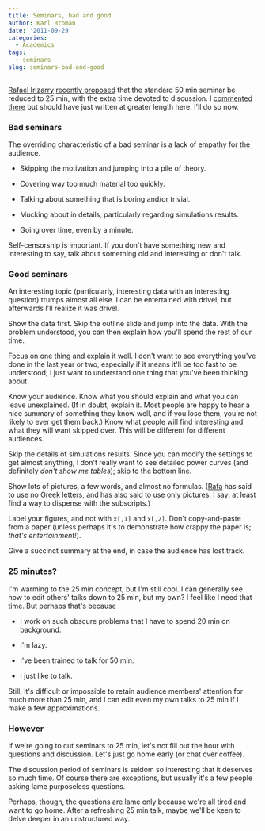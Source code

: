 ```yaml
---
title: Seminars, bad and good
author: Karl Broman
date: '2011-09-29'
categories:
  - Academics
tags:
  - seminars
slug: seminars-bad-and-good
---
```


[Rafael Irizarry](http://rafalab.jhsph.edu) [recently proposed](http://simplystatistics.tumblr.com/post/10686092687/25-minute-seminars) that the standard 50 min seminar be reduced to 25 min, with the extra time devoted to discussion. I [commented there](http://simplystatistics.tumblr.com/post/10686092687/25-minute-seminars#comment-320436760) but should have just written at greater length here. I'll do so now.

### Bad seminars

The overriding characteristic of a bad seminar is a lack of empathy for the audience.

  * Skipping the motivation and jumping into a pile of theory.

  * Covering way too much material too quickly.

  * Talking about something that is boring and/or trivial.

  * Mucking about in details, particularly regarding simulations results.

  * Going over time, even by a minute.

Self-censorship is important. If you don't have something new and interesting to say, talk about something old and interesting or don't talk.

### Good seminars

An interesting topic (particularly, interesting data with an interesting question) trumps almost all else. I can be entertained with drivel, but afterwards I'll realize it was drivel.

Show the data first. Skip the outline slide and jump into the data. With the problem understood, you can then explain how you'll spend the rest of our time.

Focus on one thing and explain it well. I don't want to see everything you've done in the last year or two, especially if it means it'll be too fast to be understood; I just want to understand one thing that you've been thinking about.

Know your audience. Know what you should explain and what you can leave unexplained. (If in doubt, explain it. Most people are happy to hear a nice summary of something they know well, and if you lose them, you're not likely to ever get them back.) Know what people will find interesting and what they will want skipped over.  This will be different for different audiences.

Skip the details of simulations results. Since you can modify the settings to get almost anything, I don't really want to see detailed power curves (and definitely _don't show me tables_); skip to the bottom line.

Show lots of pictures, a few words, and almost no formulas. ([Rafa](http://rafalab.jhsph.edu) has said to use no Greek letters, and has also said to use only pictures. I say: at least find a way to dispense with the subscripts.)

Label your figures, and not with `x[,1]` and `x[,2]`.  Don't copy-and-paste from a paper (unless perhaps it's to demonstrate how crappy the paper is; _that's entertainment!_).

Give a succinct summary at the end, in case the audience has lost track.

### 25 minutes?

I'm warming to the 25 min concept, but I'm still cool.  I can generally see how to edit others' talks down to 25 min, but my own?  I feel like I need that time.  But perhaps that's because

  * I work on such obscure problems that I have to spend 20 min on background.

  * I'm lazy.

  * I've been trained to talk for 50 min.

  * I just like to talk.

Still, it's difficult or impossible to retain audience members' attention for much more than 25 min, and I can edit even my own talks to 25 min if I make a few approximations.

### However

If we're going to cut seminars to 25 min, let's not fill out the hour with questions and discussion.  Let's just go home early (or chat over coffee).

The discussion period of seminars is seldom so interesting that it deserves so much time.  Of course there are exceptions, but usually it's a few people asking lame purposeless questions.

Perhaps, though, the questions are lame only because we're all tired and want to go home.  After a refreshing 25 min talk, maybe we'll be keen to delve deeper in an unstructured way.
